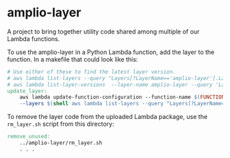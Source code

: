 amplio-layer
============

A project to bring together utility code shared among multiple of our Lambda functions.

To use the amplio-layer in a Python Lambda function, add the layer to the function. In a makefile that could look like this:
```makefile
# Use either of these to find the latest layer version.
# aws lambda list-layers --query "Layers[?LayerName=='amplio-layer'].LatestMatchingVersion.LayerVersionArn|[0]"
# aws lambda list-layer-versions  --layer-name amplio-layer --query 'LayerVersions[0].LayerVersionArn'
update_layer:
    aws lambda update-function-configuration --function-name $(FUNCTION_NAME) \
    --layers $(shell aws lambda list-layers --query "Layers[?LayerName=='amplio-layer'].LatestMatchingVersion.LayerVersionArn|[0]")
```
To remove the layer code from the uploaded Lambda package, use the `rm_layer.sh` script from this directory:
```makefile
remove_unused:
	../amplio-layer/rm_layer.sh
    . . .
```
